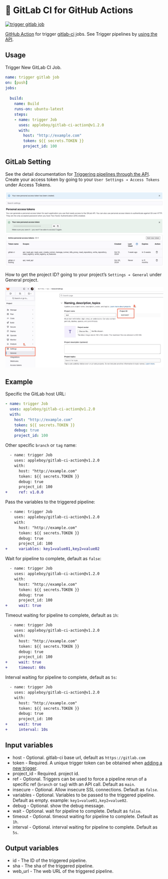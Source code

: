 # 🚀 GitLab CI for GitHub Actions

[![trigger gitlab job](https://github.com/appleboy/gitlab-ci-action/actions/workflows/ci.yml/badge.svg)](https://github.com/appleboy/gitlab-ci-action/actions/workflows/ci.yml)

[GitHub Action](https://github.com/features/actions) for trigger [gitlab-ci](https://about.gitlab.com/gitlab-ci) jobs. See Trigger pipelines by [using the API](https://docs.gitlab.com/ee/ci/triggers/index.html).

## Usage

Trigger New GitLab CI Job.

```yml
name: trigger gitlab job
on: [push]
jobs:

  build:
    name: Build
    runs-on: ubuntu-latest
    steps:
    - name: trigger Job
      uses: appleboy/gitlab-ci-action@v1.2.0
      with:
        host: "http://example.com"
        token: ${{ secrets.TOKEN }}
        project_id: 100

```

## GitLab Setting

See the detail documentation for [Triggering pipelines through the API](https://docs.gitlab.com/ee/ci/triggers/). Create your access token by going to your `User Settings ➔ Access Tokens` under Access Tokens.

![token](./images/user_token.png)

How to get the project ID? going to your project’s `Settings ➔ General` under General project.

![projectID](./images/setting.png)

## Example

Specific the GitLab host URL:

```yml
- name: trigger Job
  uses: appleboy/gitlab-ci-action@v1.2.0
  with:
    host: "http://example.com"
    token: ${{ secrets.TOKEN }}
    debug: true
    project_id: 100
```

Other specific `branch` or `tag` name:

```diff
  - name: trigger Job
    uses: appleboy/gitlab-ci-action@v1.2.0
    with:
      host: "http://example.com"
      token: ${{ secrets.TOKEN }}
      debug: true
      project_id: 100
+     ref: v1.0.0
```

Pass the variables to the triggered pipeline:

```diff
  - name: trigger Job
    uses: appleboy/gitlab-ci-action@v1.2.0
    with:
      host: "http://example.com"
      token: ${{ secrets.TOKEN }}
      debug: true
      project_id: 100
+     variables: key1=value01,key2=value02
```

Wait for pipeline to complete, default as `false`:

```diff
  - name: trigger Job
    uses: appleboy/gitlab-ci-action@v1.2.0
    with:
      host: "http://example.com"
      token: ${{ secrets.TOKEN }}
      debug: true
      project_id: 100
+     wait: true
```

Timeout waiting for pipeline to complete, default as `1h`:

```diff
  - name: trigger Job
    uses: appleboy/gitlab-ci-action@v1.2.0
    with:
      host: "http://example.com"
      token: ${{ secrets.TOKEN }}
      debug: true
      project_id: 100
+     wait: true
+     timeout: 60s
```

Interval waiting for pipeline to complete, default as `5s`:

```diff
  - name: trigger Job
    uses: appleboy/gitlab-ci-action@v1.2.0
    with:
      host: "http://example.com"
      token: ${{ secrets.TOKEN }}
      debug: true
      project_id: 100
+     wait: true
+     interval: 10s
```

## Input variables

* host - Optional. gitlab-ci base url, default as `https://gitlab.com`
* token - Required. A unique trigger token can be obtained when [adding a new trigger](https://docs.gitlab.com/ee/ci/triggers/index.html).
* project_id - Required. project id.
* ref - Optional. Triggers can be used to force a pipeline rerun of a specific ref (`branch` or `tag`) with an API call. Default as `main`.
* insecure - Optional. Allow insecure SSL connections. Default as `false`.
* variables - Optional. Variables to be passed to the triggered pipeline. Default as empty. example: `key1=value01,key2=value02`.
* debug - Optional. show the debug message.
* wait - Optional. wait for pipeline to complete. Default as `false`.
* timeout - Optional. timeout waiting for pipeline to complete. Default as `1h`.
* interval - Optional. interval waiting for pipeline to complete. Default as `5s`.

## Output variables

* id - The ID of the triggered pipeline.
* sha - The sha of the triggered pipeline.
* web_url - The web URL of the triggered pipeline.
